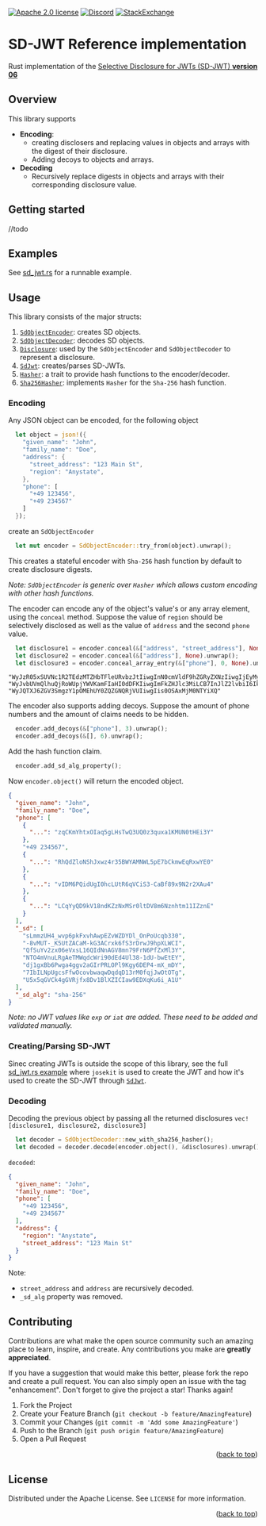 <!-- This READM is based on the BEST-README-Template (https://github.com/othneildrew/Best-README-Template) -->
<div id="top"></div>
<!--
*** Thanks for checking out the Best-README-Template. If you have a suggestion
*** that would make this better, please fork the repo and create a pull request
*** or simply open an issue with the tag "enhancement".
*** Don't forget to give the project a star!
*** Thanks again! Now go create something AMAZING! :D
-->



<!-- PROJECT SHIELDS -->
<!--
*** I'm using markdown "reference style" links for readability.
*** Reference links are enclosed in brackets [ ] instead of parentheses ( ).
*** See the bottom of this document for the declaration of the reference variables
*** for contributors-url, forks-url, etc. This is an optional, concise syntax you may use.
*** https://www.markdownguide.org/basic-syntax/#reference-style-links
-->
<!-- [![Contributors][contributors-shield]][contributors-url] -->
<!-- [![Forks][forks-shield]][forks-url] -->
<!-- [![Stargazers][stars-shield]][stars-url] -->
<!-- [![Issues][issues-shield]][issues-url] -->
[![Apache 2.0 license][license-shield]][license-url]
[![Discord][discord-shield]][discord-url]
[![StackExchange][stackexchange-shield]][stackexchange-url]
<!-- Add additional Badges. Some examples >
![Format Badge](https://github.com/iotaledger/template/workflows/Format/badge.svg "Format Badge")
![Audit Badge](https://github.com/iotaledger/template/workflows/Audit/badge.svg "Audit Badge")
![BuildBadge](https://github.com/iotaledger/template/workflows/Build/badge.svg "Build Badge")
![Test Badge](https://github.com/iotaledger/template/workflows/Test/badge.svg "Test Badge")
![Coverage Badge](https://coveralls.io/repos/github/iotaledger/template/badge.svg "Coverage Badge")

<!-- ABOUT THE PROJECT -->

# SD-JWT Reference implementation

Rust implementation of the [Selective Disclosure for JWTs (SD-JWT) **version 06**](https://www.ietf.org/archive/id/draft-ietf-oauth-selective-disclosure-jwt-06.html)

## Overview

This library supports 
* **Encoding**:
  - creating disclosers and replacing values in objects and arrays with the digest of their disclosure. 
  - Adding decoys to objects and arrays.
* **Decoding**  
  - Recursively replace digests in objects and arrays with their corresponding disclosure value.

## Getting started
//todo

## Examples

See [sd_jwt.rs](./examples/sd_jwt.rs) for a runnable example.

## Usage

This library consists of the major structs:
1. [`SdObjectEncoder`](./src/encoder.rs): creates SD objects.
2. [`SdObjectDecoder`](./src/decoder.rs): decodes SD objects.
3. [`Disclosure`](./src/disclosure.rs): used by the `SdObjectEncoder` and `SdObjectDecoder` to represent a disclosure.
3. [`SdJwt`](./src/sd_jwt.rs): creates/parses SD-JWTs.
4. [`Hasher`](./src/hasher.rs): a trait to provide hash functions to the encoder/decoder.
5. [`Sha256Hasher`](./src/hasher.rs): implements `Hasher` for the `Sha-256` hash function.


### Encoding
Any JSON object can be encoded, for the following object
```rust
  let object = json!({
    "given_name": "John",
    "family_name": "Doe",
    "address": {
      "street_address": "123 Main St",
      "region": "Anystate",
    },
    "phone": [
      "+49 123456",
      "+49 234567"
    ]
  });
```

create an `SdObjectEncoder`

```rust
  let mut encoder = SdObjectEncoder::try_from(object).unwrap();
```
This creates a stateful encoder with `Sha-256` hash function by default to create disclosure digests. 

*Note: `SdObjectEncoder` is generic over `Hasher` which allows custom encoding with other hash functions.*

The encoder can encode any of the object's value's or any array element, using the `conceal` method. Suppose the value of `region` should be selectively disclosed as well as the value of `address` and the second `phone` value.

```rust
  let disclosure1 = encoder.conceal(&["address", "street_address"], None).unwrap();
  let disclosure2 = encoder.conceal(&["address"], None).unwrap();
  let disclosure3 = encoder.conceal_array_entry(&["phone"], 0, None).unwrap();
```

```
"WyJzR05xSUVNc1R2TEdzMTZHbTFleURvbzJtIiwgInN0cmVldF9hZGRyZXNzIiwgIjEyMyBNYWluIFN0Il0"
"WyJvbUVmQlhuQjRoWUpjYWVKamFIaHI0dDFKIiwgImFkZHJlc3MiLCB7InJlZ2lvbiI6IkFueXN0YXRlIiwiX3NkIjpbIjd4cjBUSElKOGxBN0ZTa2hQWEZYb09LQXA5a3dXR3lSR211R013Rk1PQjAiXX1d"
"WyJQTXJ6ZGV3SmgzY1pOMEhUY0ZQZGNQRjVUIiwgIis0OSAxMjM0NTYiXQ"
```
The encoder also supports adding decoys. Suppose the amount of phone numbers and the amount of claims needs to be hidden.

```rust
  encoder.add_decoys(&["phone"], 3).unwrap();
  encoder.add_decoys(&[], 6).unwrap();
```

Add the hash function claim.
```rust
  encoder.add_sd_alg_property();
```

Now `encoder.object()` will return the encoded object.

```json
{
  "given_name": "John",
  "family_name": "Doe",
  "phone": [
    {
      "...": "zqCKmYhtxOIaq5gLHsTwQ3UQ0z3quxa1KMUN0tHEi3Y"
    },
    "+49 234567",
    {
      "...": "RhQdZloNShJxwz4r35BWYAMNWL5pE7bCkmwEqRxwYE0"
    },
    {
      "...": "vIDM6PQidUgI0hcLUtR6qVCiS3-CaBf89x9N2r2XAu4"
    },
    {
      "...": "LCqYyQD9kV18ndKZzNxMSr0ltDV8m6Nznhtm11IZznE"
    }
  ],
  "_sd": [
    "sLmmzUH4_wvp6pkFxvhAwpEZvWZDYDl_OnPoUcqb330",
    "-8vMUT-_K5UtZACaM-kG3ACrxk6fS3rDrwJ9hpXLWCI",
    "QfSuYv2zx06eVxsL16QIdNnAGV8mn79FrN6PfZxMl3Y",
    "NTO4mVnuLRgAeTMWqdcWri90dEd4Ul38-1dU-bwEtEY",
    "dj1gxBb6Pwga4ggv2aGIrPRLOPl9Kgy6DEP4-mX_mDY",
    "7IbILNpUgcsFfwOcovbwaqwDqdqD13rM0fqjJwOtOTg",
    "U5x5qGVCk4gGVRjfx8Dv1BlXZICIaw9EDXqKu6i_A1U"
  ],
  "_sd_alg": "sha-256"
}
```

*Note: no JWT values like `exp` or `iat` are added. These need to be added and validated manually.*

### Creating/Parsing SD-JWT

Sinec creating JWTs is outside the scope of this library, see the full [sd_jwt.rs example](./examples/sd_jwt.rs) where `josekit` is used to create the JWT and how it's used to create the SD-JWT through [`SdJwt`](./src/sd_jwt.rs).

### Decoding

Decoding the previous object by passing all the returned disclosures `vec![disclosure1, disclosure2, disclosure3]` 

```rust
  let decoder = SdObjectDecoder::new_with_sha256_hasher();
  let decoded = decoder.decode(encoder.object(), &disclosures).unwrap();
```
`decoded`:

```json
{
  "given_name": "John",
  "family_name": "Doe",
  "phone": [
    "+49 123456",
    "+49 234567"
  ],
  "address": {
    "region": "Anystate",
    "street_address": "123 Main St"
  }
}

```

Note:
* `street_address` and `address` are recursively decoded.
* `_sd_alg` property was removed.


<!-- CONTRIBUTING -->
## Contributing

Contributions are what make the open source community such an amazing place to learn, inspire, and create. Any contributions you make are **greatly appreciated**.

If you have a suggestion that would make this better, please fork the repo and create a pull request. You can also simply open an issue with the tag "enhancement".
Don't forget to give the project a star! Thanks again!

1. Fork the Project
2. Create your Feature Branch (`git checkout -b feature/AmazingFeature`)
3. Commit your Changes (`git commit -m 'Add some AmazingFeature'`)
4. Push to the Branch (`git push origin feature/AmazingFeature`)
5. Open a Pull Request

<p align="right">(<a href="#top">back to top</a>)</p>

<!-- LICENSE -->
## License

Distributed under the Apache License. See `LICENSE` for more information.

<p align="right">(<a href="#top">back to top</a>)</p>


<!-- MARKDOWN LINKS & IMAGES -->
<!-- https://www.markdownguide.org/basic-syntax/#reference-style-links -->
[contributors-shield]: https://img.shields.io/github/contributors/iotaledger/template.svg?style=for-the-badge
[contributors-url]: https://github.com/iotaledger/template/graphs/contributors
[forks-shield]: https://img.shields.io/github/forks/iotaledger/template.svg?style=for-the-badge
[forks-url]: https://github.com/iotaledger/template/network/members
[stars-shield]: https://img.shields.io/github/stars/iotaledger/template.svg?style=for-the-badge
[stars-url]: https://github.com/iotaledger/template/stargazers
[issues-shield]: https://img.shields.io/github/issues/iotaledger/template.svg?style=for-the-badge
[issues-url]: https://github.com/iotaledger/template/issues
[license-shield]: https://img.shields.io/github/license/iotaledger/template.svg?style=for-the-badge
[license-url]: https://github.com/iotaledger/template/blob/main/LICENSE
[discord-shield]: https://img.shields.io/badge/Discord-9cf.svg?style=for-the-badge&logo=discord
[discord-url]: https://discord.iota.org
[stackexchange-shield]: https://img.shields.io/badge/StackExchange-9cf.svg?style=for-the-badge&logo=stackexchange
[stackexchange-url]: https://iota.stackexchange.com
